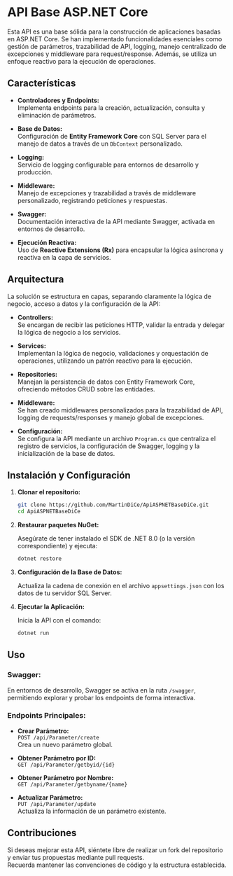 ﻿# API Base ASP.NET Core

Esta API es una base sólida para la construcción de aplicaciones basadas en ASP.NET Core. Se han implementado funcionalidades esenciales como gestión de parámetros, trazabilidad de API, logging, manejo centralizado de excepciones y middleware para request/response. Además, se utiliza un enfoque reactivo para la ejecución de operaciones.

## Características

- **Controladores y Endpoints:**  
  Implementa endpoints para la creación, actualización, consulta y eliminación de parámetros.

- **Base de Datos:**  
  Configuración de **Entity Framework Core** con SQL Server para el manejo de datos a través de un `DbContext` personalizado.

- **Logging:**  
  Servicio de logging configurable para entornos de desarrollo y producción.

- **Middleware:**  
  Manejo de excepciones y trazabilidad a través de middleware personalizado, registrando peticiones y respuestas.

- **Swagger:**  
  Documentación interactiva de la API mediante Swagger, activada en entornos de desarrollo.

- **Ejecución Reactiva:**  
  Uso de **Reactive Extensions (Rx)** para encapsular la lógica asíncrona y reactiva en la capa de servicios.

## Arquitectura

La solución se estructura en capas, separando claramente la lógica de negocio, acceso a datos y la configuración de la API:

- **Controllers:**  
  Se encargan de recibir las peticiones HTTP, validar la entrada y delegar la lógica de negocio a los servicios.

- **Services:**  
  Implementan la lógica de negocio, validaciones y orquestación de operaciones, utilizando un patrón reactivo para la ejecución.

- **Repositories:**  
  Manejan la persistencia de datos con Entity Framework Core, ofreciendo métodos CRUD sobre las entidades.

- **Middleware:**  
  Se han creado middlewares personalizados para la trazabilidad de API, logging de requests/responses y manejo global de excepciones.

- **Configuración:**  
  Se configura la API mediante un archivo `Program.cs` que centraliza el registro de servicios, la configuración de Swagger, logging y la inicialización de la base de datos.

## Instalación y Configuración

1. **Clonar el repositorio:**

   ```bash
   git clone https://github.com/MartinDiCe/ApiASPNETBaseDiCe.git
   cd ApiASPNETBaseDiCe
   ```

2. **Restaurar paquetes NuGet:**

   Asegúrate de tener instalado el SDK de .NET 8.0 (o la versión correspondiente) y ejecuta:

   ```bash
   dotnet restore
   ```

3. **Configuración de la Base de Datos:**

   Actualiza la cadena de conexión en el archivo `appsettings.json` con los datos de tu servidor SQL Server.

4. **Ejecutar la Aplicación:**

   Inicia la API con el comando:

   ```bash
   dotnet run
   ```

## Uso

### Swagger:

En entornos de desarrollo, Swagger se activa en la ruta `/swagger`, permitiendo explorar y probar los endpoints de forma interactiva.

### Endpoints Principales:

- **Crear Parámetro:**  
  `POST /api/Parameter/create`  
  Crea un nuevo parámetro global.

- **Obtener Parámetro por ID:**  
  `GET /api/Parameter/getbyid/{id}`

- **Obtener Parámetro por Nombre:**  
  `GET /api/Parameter/getbyname/{name}`

- **Actualizar Parámetro:**  
  `PUT /api/Parameter/update`  
  Actualiza la información de un parámetro existente.

## Contribuciones

Si deseas mejorar esta API, siéntete libre de realizar un fork del repositorio y enviar tus propuestas mediante pull requests.  
Recuerda mantener las convenciones de código y la estructura establecida.
